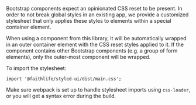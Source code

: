 Bootstrap components expect an opinionated CSS reset to be present. In order to not break global styles in an existing app, we provide a customized stylesheet that only applies these styles to elements within a special container element.

When using a component from this library, it will be automatically wrapped in an outer container element with the CSS reset styles applied to it. If the component contains other Bootstrap components (e.g. a group of form elements), only the outer-most component will be wrapped.

To import the stylesheet:

```
import '@faithlife/styled-ui/dist/main.css';
```

Make sure webpack is set up to handle stylesheet imports using `css-loader`, or you will get a syntax error during the build.
